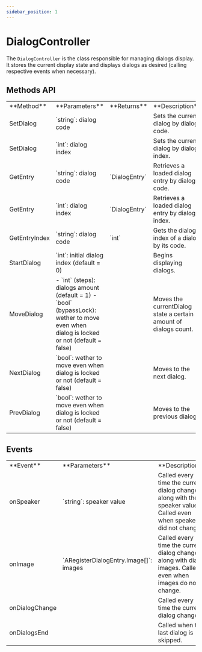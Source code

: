 ```yaml
---
sidebar_position: 1
---
```


# DialogController

The `DialogController` is the class responsible for managing dialogs display. It stores the current display state and displays dialogs as desired (calling respective events when necessary).

## Methods API

<table>
    <tbody>
        <tr>
            <td>**Method**</td>
            <td>**Parameters**</td>
            <td>**Returns**</td>
            <td>**Description**</td>
        </tr>
        <tr>
            <td>SetDialog</td>
            <td>`string`: dialog code</td>
            <td></td>
            <td>Sets the current dialog by dialog code.</td>
        </tr>
        <tr>
            <td>SetDialog</td>
            <td>`int`: dialog index</td>
            <td></td>
            <td>Sets the current dialog by dialog index.</td>
        </tr>
        <tr>
            <td>GetEntry</td>
            <td>`string`: dialog code</td>
            <td>`DialogEntry`</td>
            <td>Retrieves a loaded dialog entry by dialog code.</td>
        </tr>
        <tr>
            <td>GetEntry</td>
            <td>`int`: dialog index</td>
            <td>`DialogEntry`</td>
            <td>Retrieves a loaded dialog entry by dialog index.</td>
        </tr>
        <tr>
            <td>GetEntryIndex</td>
            <td>`string`: dialog code</td>
            <td>`int`</td>
            <td>Gets the dialog index of a dialog by its code.</td>
        </tr>
        <tr>
            <td>StartDialog</td>
            <td>`int`: initial dialog index (default = 0)</td>
            <td></td>
            <td>Begins displaying dialogs.</td>
        </tr>
        <tr>
            <td>MoveDialog</td>
            <td>
                - `int` (steps): dialogs amount (default = 1)
                - `bool` (bypassLock): wether to move even when dialog is locked or not (default = false)
            </td>
            <td></td>
            <td>Moves the currentDialog state a certain amount of dialogs count.</td>
        </tr>
        <tr>
            <td>NextDialog</td>
            <td>`bool`: wether to move even when dialog is locked or not (default = false)</td>
            <td></td>
            <td>Moves to the next dialog.</td>
        </tr>
        <tr>
            <td>PrevDialog</td>
            <td>`bool`: wether to move even when dialog is locked or not (default = false)</td>
            <td></td>
            <td>Moves to the previous dialog.</td>
        </tr>
    </tbody>
</table>

## Events

<table>
    <tbody>
        <tr>
            <td>**Event**</td>
            <td>**Parameters**</td>
            <td>**Description**</td>
        </tr>
        <tr>
            <td>onSpeaker</td>
            <td>`string`: speaker value</td>
            <td>Called every time the current dialog changes along with the speaker value. Called even when speaker did not change.</td>
        </tr>
        <tr>
            <td>onImage</td>
            <td>`ARegisterDialogEntry.Image[]`: images</td>
            <td>Called every time the current dialog changes along with dialog images. Called even when images do not change.</td>
        </tr>
        <tr>
            <td>onDialogChange</td>
            <td></td>
            <td>Called every time the current dialog changes.</td>
        </tr>
        <tr>
            <td>onDialogsEnd</td>
            <td></td>
            <td>Called when the last dialog is skipped.</td>
        </tr>
    </tbody>
</table>
